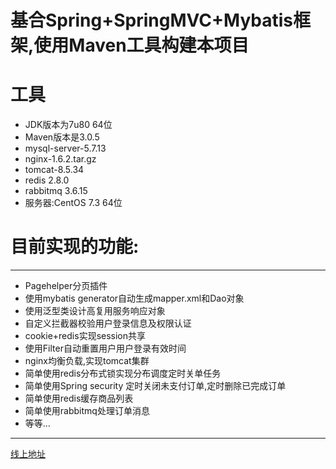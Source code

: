 
基合Spring+SpringMVC+Mybatis框架,使用Maven工具构建本项目
=
工具
=   
-    JDK版本为7u80 64位
-    Maven版本是3.0.5 
-    mysql-server-5.7.13
-    nginx-1.6.2.tar.gz  
-    tomcat-8.5.34  
-    redis 2.8.0  
-    rabbitmq 3.6.15      
-    服务器:CentOS 7.3 64位  

目前实现的功能:
==
  * * *
 * Pagehelper分页插件
 * 使用mybatis generator自动生成mapper.xml和Dao对象
 * 使用泛型类设计高复用服务响应对象
 * 自定义拦截器校验用户登录信息及权限认证
 * cookie+redis实现session共享
 * 使用Filter自动重置用户用户登录有效时间
 * nginx均衡负载,实现tomcat集群
 * 简单使用redis分布式锁实现分布调度定时关单任务
 * 简单使用Spring security 定时关闭未支付订单,定时删除已完成订单
 * 简单使用redis缓存商品列表
 * 简单使用rabbitmq处理订单消息
 * 等等... 
* * *
[线上地址](http://120.78.128.136/) 